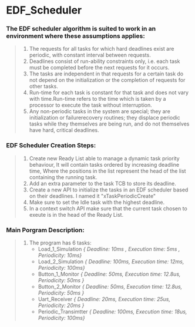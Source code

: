 # EDF_Scheduler 
### The EDF scheduler algorithm is suited to work in an environment where these assumptions applies:
  > 1) The requests for all tasks for which hard deadlines exist are periodic, with constant interval between requests.
  > 2) Deadlines consist of run-ability constraints only, i.e. each task must be completed before the next requests for it occurs.
  > 3) The tasks are independent in that requests for a certain task do not depend on the initialization or the completion of requests for other tasks.
  > 4) Run-time for each task is constant for that task and does not vary with time.Run-time refers to the time which is taken by a processor to execute the task without interruption.
  > 5) Any non-periodic tasks in the system are special; they are initialization or failurerecovery routines; they displace periodic tasks while they themselves are being run, and do not themselves have hard, critical deadlines.
### EDF Scheduler Creation Steps:
  > 1) Create new Ready List able to manage a dynamic task priority behaviour, It will contain tasks ordered by increasing deadline time, Where the positions in the list represent the head of the list containing the running task.
  > 2) Add an extra parameter to the task TCB to store its deadline.
  > 3) Create a new API to initialize the tasks in an EDF scheduler based on their deadlines. I named it "xTaskPeriodicCreate"
  > 4) Make sure to set the Idle task with the highest deadline.
  > 5) In a context switch API make sure that the current task chosen to exeute is in the head of the Ready List.
### Main Porgram Description:
  > 1) The program has 6 tasks:
  >     - Load_1_Simulation _{ Deadline: 10ms , Execution time: 5ms , Periodicity: 10ms}_
  >     - Load_2_Simulation _{ Deadline: 100ms, Execution time: 12ms, Periodicity: 100ms}_
  >     - Button_1_Monitor _{ Deadline: 50ms, Execution time: 12.8us, Periodicity: 50ms }_
  >     - Button_2_Monitor _{ Deadline: 50ms, Execution time: 12.8us, Periodicity: 50ms }_
  >     - Uart_Receiver _{ Deadline: 20ms, Execution time: 25us, Periodicity: 20ms }_
  >     - Periodic_Transimtter _{ Deadline: 100ms, Execution time: 18us, Periodicity: 100ms}_

